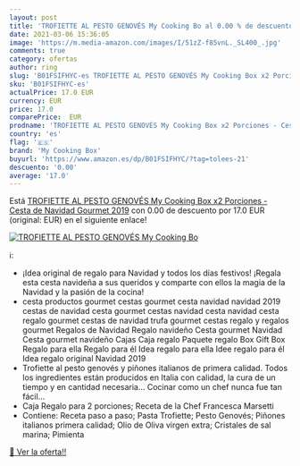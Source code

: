 ```yaml
---
layout: post
title: 'TROFIETTE AL PESTO GENOVÉS My Cooking Bo al 0.00 % de descuento'
date: 2021-03-06 15:36:05
image: 'https://m.media-amazon.com/images/I/51zZ-f85vnL._SL400_.jpg'
comments: true
category: ofertas
author: ring
slug: 'B01FSIFHYC-es TROFIETTE AL PESTO GENOVÉS My Cooking Box x2 Porciones -...'
sku: 'B01FSIFHYC-es'
actualPrice: 17.0 EUR
currency: EUR
price: 17.0
comparePrice:  EUR
prodname: 'TROFIETTE AL PESTO GENOVÉS My Cooking Box x2 Porciones - Cesta de Navidad Gourmet 2019'
country: 'es'
flag: '🇪🇸'
brand: 'My Cooking Box'
buyurl: 'https://www.amazon.es/dp/B01FSIFHYC/?tag=tolees-21'
descuento: '0.00'
average: '17.0'
---
```


Está [TROFIETTE AL PESTO GENOVÉS My Cooking Box x2 Porciones - Cesta de Navidad Gourmet 2019](https://www.amazon.es/dp/B01FSIFHYC/?tag=tolees-21) con 0.00 de descuento por 17.0 EUR (original:  EUR) en el siguiente enlace!

[![TROFIETTE AL PESTO GENOVÉS My Cooking Bo](https://m.media-amazon.com/images/I/51zZ-f85vnL._SL400_.jpg)](https://www.amazon.es/dp/B01FSIFHYC/?tag=tolees-21)

ℹ️:

- ¡Idea original de regalo para Navidad y todos los días festivos! ¡Regala esta cesta navideña a sus queridos y comparte con ellos la magia de la Navidad y la pasión de la cocina!
- cesta productos gourmet cestas gourmet cesta navidad navidad 2019 cestas de navidad cesta gourmet cestas navidad cesta navidad cesta regalo gourmet cestas de navidad trufa gourmet cestas regalo y regalos gourmet Regalos de Navidad Regalo navideño Cesta gourmet Navidad Cesta gourmet navideño Cajas Caja regalo Paquete regalo Box Gift Box Regalo para ella Regalo para él Idea regalo para ella Idee regalo para él Idea regalo original Navidad 2019
- Trofiette al pesto genovés y piñones italianos de primera calidad. Todos los ingredientes están producidos en Italia con calidad, la cura de un tiempo y en cantidad necesaria... Cocinar como un chef nunca fue tan fácil...
- Caja Regalo para 2 porciones; Receta de la Chef Francesca Marsetti
- Contiene: Receta paso a paso; Pasta Trofiette; Pesto Genovés; Piñones italianos primera calidad; Olio de Oliva virgen extra; Cristales de sal marina; Pimienta

[🛒 Ver la oferta!!](https://www.amazon.es/dp/B01FSIFHYC/?tag=tolees-21)
